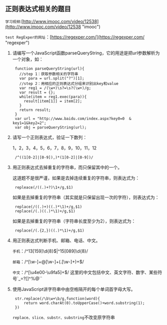 ## 正则表达式相关的题目 ##

`学习视频`:[http://www.imooc.com/video/12538](http://www.imooc.com/video/12538 "imooc")
	
`test RegExper的网址`：[https://regexper.com/](https://regexper.com/ "regexper")

1. 请编写一个JavaScript函数parseQueryString，它的用途是把url参数解析为一个对象，如：

		function parseQueryString(url){
		  //step 1：获取参数相关的字符串
		  var para = url.split("?")[1];
		  //step 2：用相应的正则表达式分组来识别出key和value
		  var reg1 = /(\w+)\s?=\s?(\w+)/g;
		  var result = {};
		  while(item = reg1.exec(para)){
		    result[item[1]] = item[2];
		  }
		  return result;
		}
		var url = "http://www.baidu.com/index.aspx?key0=0  & key1=1&key2=2";
		var obj = parseQueryString(url);

2. 请写一个正则表达式，验证一下数列：

	1，2，3，4，5，6，7，8，9，10，11，12

		/^((1[0-2]|[0-9]),)*(1[0-2]|[0-9])/

3. 用正则表达式去掉重复的字符串，而只保留其中的一个。

	这道题不是很严谨，如果是去掉连续重复的字符串，则表达式为：

		repleace(/((.)+?)\1+/g,$1)

	如果是去掉重复的字符串（其实就是只保留出现一次的字符），则表达式为：

		replace(/((.)+)((.)*\1)+/g,$1)
		replace(/(.)((.)*\1)+/g,$1)
	
	如果是去掉重复的字符串（字符串长度至少为2），则表达式为：

		replace(/(.{2,})((.)*\1)+/g,$1)
4. 用正则表达式判断手机、邮箱、电话、中文。

 	`手机`：/^13[159]\d{8}$|^15[089]\d{8}/

	`邮箱`：/^[\w-]+@[\w-]+(\.[\w-]+)+$/

	`中文`：/^[\u4e00-\u9fa5]+$/  这里的中文包括中文、英文字符、数字、某些符号`_=?[]\^%@``

5. 使用JavaScript讲字符串中由空格隔开的每个单词首字母大写。

		str.replace(/\b\w+\b/g,function(word){
		    return word.charAt(0).toUpperCase()+word.substring(1);
		})

	`replace、slice、substr、substring`不改变原字符串



	

